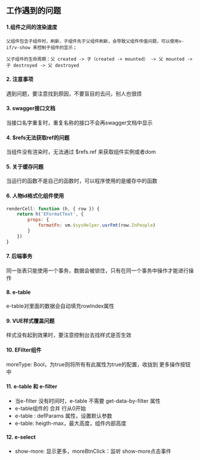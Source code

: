 ## 工作遇到的问题

#### 1.组件之间的渲染速度

```
父组件包含子组件时，刷新，子组件先于父组件刷新，会导致父组件传值问题，可以使用v-if/v-show 来控制子组件的显示；

父子组件的生命周期：父 created -> 子（created -> mounted） -> 父 mounted -> 子 destroyed -> 父 destroyed
```

#### 2. 注意事项

遇到问题，要注意找到原因，不要盲目的去问，别人也很烦

#### 3. swagger接口文档

当接口名字重复时，重复名称的接口不会再swagger文档中显示

#### 4. $refs无法获取ref的问题

当组件没有渲染时，无法通过 $refs.ref 来获取组件实例或者dom

#### 5. 关于缓存问题

当运行的函数不是自己的函数时，可以程序使用的是缓存中的函数

#### 6. 人物id格式化组件使用

```js
renderCell: function (h, { row }) {
	return h('EFormatText', {
		props: {
            formatFn: vm.$sysHelper.usrFmt(row.InPeople)
        }
    })
}
```

#### 7. 后端事务

同一张表只能使用一个事务，数据会被锁住，只有在同一个事务中操作才能进行操作

#### 8. e-table

e-table对里面的数据会自动填充rowIndex属性

#### 9. VUE样式覆盖问题

样式没有起到效果时，要注意控制台去找样式是否生效

#### 10. EFilter组件

moreType: Bool，为true则将所有有此属性为true的配置，收拢到	更多操作按钮	中

#### 11. e-table 和 e-filter

* 当e-filter 没有时间时，e-table 不需要 get-data-by-filter 属性
* e-table组件的 合并 行从0开始
* e-table : defParams 属性，设置默认参数
* e-table: heigth-max，最大高度，组件内部高度

#### 12. e-select

* show-more: 显示更多，moreBtnClick：监听 show-more点击事件